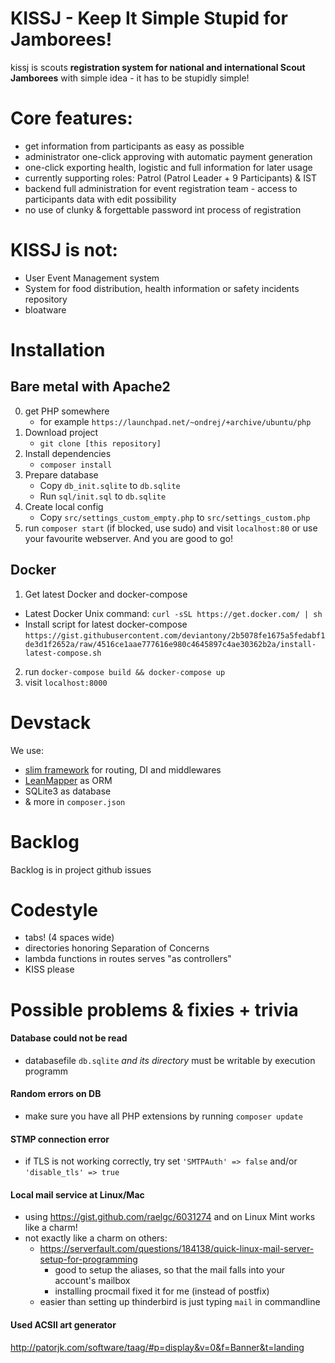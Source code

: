 # KISSJ - Keep It Simple Stupid for Jamborees!

kissj is scouts **registration system for national and international Scout Jamborees** with simple idea - it has to be stupidly simple!

# Core features: 

- get information from participants as easy as possible
- administrator one-click approving with automatic payment generation
- one-click exporting health, logistic and full information for later usage
- currently supporting roles: Patrol (Patrol Leader + 9 Participants) & IST
- backend full administration for event registration team - access to participants data with edit possibility
- no use of clunky & forgettable  password int process of registration

# KISSJ is not: 

- User Event Management system
- System for food distribution, health information or safety incidents repository
- bloatware

# Installation
## Bare metal with Apache2

0. get PHP somewhere 
	- for example `https://launchpad.net/~ondrej/+archive/ubuntu/php`
1. Download project
	- `git clone [this repository]`
2. Install dependencies
	- `composer install`
3. Prepare database
	- Copy `db_init.sqlite` to `db.sqlite` 
	- Run `sql/init.sql` to `db.sqlite`
4. Create local config
	- Copy `src/settings_custom_empty.php` to `src/settings_custom.php` 
5. run `composer start` (if blocked, use sudo) and visit `localhost:80` or use your favourite webserver. And you are good to go!

## Docker
1. Get latest Docker and docker-compose
 - Latest Docker Unix command: `curl -sSL https://get.docker.com/ | sh`
 - Install script for latest docker-compose `https://gist.githubusercontent.com/deviantony/2b5078fe1675a5fedabf1de3d1f2652a/raw/4516ce1aae777616e980c4645897c4ae30362b2a/install-latest-compose.sh` 
2. run `docker-compose build && docker-compose up`
3. visit `localhost:8000`


# Devstack

We use:
- [slim framework](https://www.slimframework.com/) for routing, DI and middlewares
- [LeanMapper](http://leanmapper.com) as ORM
- SQLite3 as database
- & more in `composer.json`

# Backlog

Backlog is in project github issues

# Codestyle

- tabs! (4 spaces wide)
- directories honoring Separation of Concerns
- lambda functions in routes serves "as controllers"
- KISS please

# Possible problems & fixies + trivia

#### Database could not be read

- databasefile `db.sqlite` *and its directory* must be writable by execution programm

#### Random errors on DB

- make sure you have all PHP extensions by running `composer update`

#### STMP connection error

 - if TLS is not working correctly, try set `'SMTPAuth' => false` and/or `'disable_tls' => true`

#### Local mail service at Linux/Mac

- using https://gist.github.com/raelgc/6031274 and on Linux Mint works like a charm!
- not exactly like a charm on others:
    - https://serverfault.com/questions/184138/quick-linux-mail-server-setup-for-programming
        - good to setup the aliases, so that the mail falls into your account's mailbox
        - installing procmail fixed it for me (instead of postfix)
    - easier than setting up thinderbird is just typing `mail` in commandline
 
#### Used ACSII art generator

http://patorjk.com/software/taag/#p=display&v=0&f=Banner&t=landing
